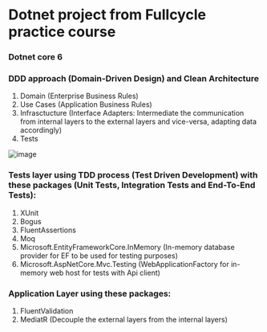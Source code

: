 # Dotnet project from Fullcycle practice course

### Dotnet core 6
### DDD approach (Domain-Driven Design) and Clean Architecture
1. Domain (Enterprise Business Rules)
2. Use Cases (Application Business Rules)
3. Infrasctucture (Interface Adapters: Intermediate the communication from internal layers to the external layers and vice-versa, adapting data accordingly)
4. Tests

![image](https://user-images.githubusercontent.com/31414164/190870678-e2733f30-9d77-4079-8d03-cf3e0c9cb0ed.png)


### Tests layer using TDD process (Test Driven Development) with these packages (Unit Tests, Integration Tests and End-To-End Tests):
1. XUnit
2. Bogus
3. FluentAssertions
4. Moq
5. Microsoft.EntityFrameworkCore.InMemory (In-memory database provider for EF to be used for testing purposes)
6. Microsoft.AspNetCore.Mvc.Testing (WebApplicationFactory for in-memory web host for tests with Api client)

###  Application Layer using these packages:
1. FluentValidation
2. MediatR (Decouple the external layers from the internal layers)
